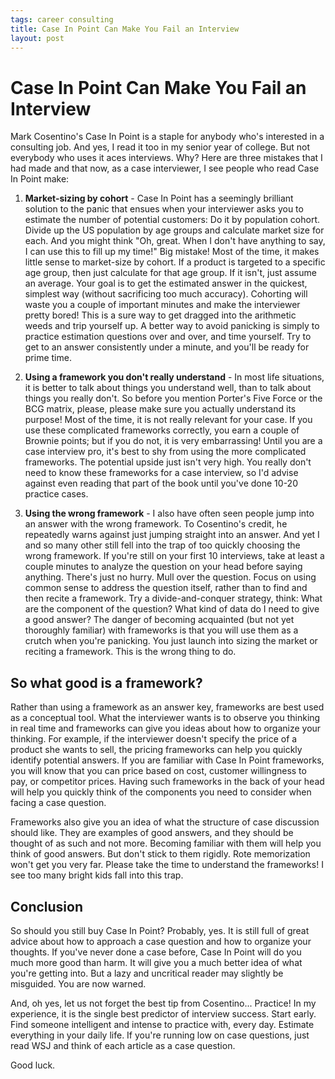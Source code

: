 ```yaml
--- 
tags: career consulting
title: Case In Point Can Make You Fail an Interview
layout: post
---
```


# Case In Point Can Make You Fail an Interview

Mark Cosentino's Case In Point is a staple for anybody who's interested in a consulting job. And yes, I read it too in my senior year of college. But not everybody who uses it aces interviews. Why? Here are three mistakes that I had made and that now, as a case interviewer, I see people who read Case In Point make:

1. __Market-sizing by cohort__ - Case In Point has a seemingly brilliant solution to the panic that ensues when your interviewer asks you to estimate the number of potential customers: Do it by population cohort. Divide up the US population by age groups and calculate market size for each. And you might think "Oh, great. When I don't have anything to say, I can use this to fill up my time!" Big mistake! Most of the time, it makes little sense to market-size by cohort. If a product is targeted to a specific age group, then just calculate for that age group. If it isn't, just assume an average. Your goal is to get the estimated answer in the quickest, simplest way (without sacrificing too much accuracy). Cohorting will waste you a couple of important minutes and make the interviewer pretty bored! This is a sure way to get dragged into the arithmetic weeds and trip yourself up. A better way to avoid panicking is simply to practice estimation questions over and over, and time yourself. Try to get to an answer consistently under a minute, and you'll be ready for prime time. 

2. __Using a framework you don't really understand__ - In most life situations, it is better to talk about things you understand well, than to talk about things you really don't. So before you mention Porter's Five Force or the BCG matrix, please, please make sure you actually understand its purpose! Most of the time, it is not really relevant for your case. If you use these complicated frameworks correctly, you earn a couple of Brownie points; but if you do not, it is very embarrassing! Until you are a case interview pro, it's best to shy from using the more complicated frameworks. The potential upside just isn't very high. You really don't need to know these frameworks for a case interview, so I'd advise against even reading that part of the book until you've done 10-20 practice cases. 

3. __Using the wrong framework__ - I also have often seen people jump into an answer with the wrong framework. To Cosentino's credit, he repeatedly warns against just jumping straight into an answer. And yet I and so many other still fell into the trap of too quickly choosing the wrong framework. If you're still on your first 10 interviews, take at least a couple minutes to analyze the question on your head before saying anything. There's just no hurry. Mull over the question. Focus on using common sense to address the question itself, rather than to find and then recite a framework. Try a divide-and-conquer strategy, think: What are the component of the question? What kind of data do I need to give a good answer? The danger of becoming acquainted (but not yet thoroughly familiar) with frameworks is that you will use them as a crutch when you're panicking. You just launch into sizing the market or reciting a framework. This is the wrong thing to do. 

## So what good is a framework? 

Rather than using a framework as an answer key, frameworks are best used as a conceptual tool. What the interviewer wants is to observe you thinking in real time and frameworks can give you ideas about how to organize your thinking. For example, if the interviewer doesn't specify the price of a product she wants to sell, the pricing frameworks can help you quickly identify potential answers. If you are familiar with Case In Point frameworks, you will know that you can price based on cost, customer willingness to pay, or competitor prices. Having such frameworks in the back of your head will help you quickly think of the components you need to consider when facing a case question. 

Frameworks also give you an idea of what the structure of case discussion should like. They are examples of good answers, and they should be thought of as such and not more. Becoming familiar with them will help you think of good answers. But don't stick to them rigidly. Rote memorization won't get you very far. Please take the time to understand the frameworks! I see too many bright kids fall into this trap. 

## Conclusion

So should you still buy Case In Point? Probably, yes. It is still full of great advice about how to approach a case question and how to organize your thoughts. If you've never done a case before, Case In Point will do you much more good than harm. It will give you a much better idea of what you're getting into. But a lazy and uncritical reader may slightly be misguided. You are now warned.

And, oh yes, let us not forget the best tip from Cosentino... Practice! In my experience, it is the single best predictor of interview success. Start early. Find someone intelligent and intense to practice with, every day. Estimate everything in your daily life. If you're running low on case questions, just read WSJ and think of each article as a case question. 

Good luck. 